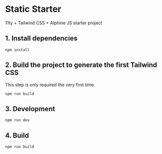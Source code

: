 # Static Starter

11ty + Tailwind CSS + Alphine JS starter project

## 1. Install dependencies

`npm install`

## 2. Build the project to generate the first Tailwind CSS

This step is only required the very first time.

`npm run build`

## 3. Development

`npm run dev`

## 4. Build

`npm run build`